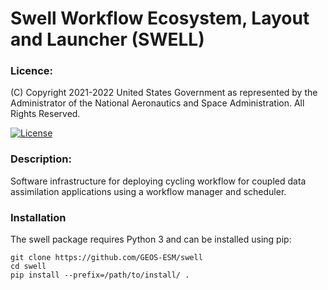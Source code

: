 # Swell Workflow Ecosystem, Layout and Launcher  (SWELL)

### Licence:

(C) Copyright 2021-2022 United States Government as represented by the Administrator of the National
Aeronautics and Space Administration. All Rights Reserved.

[![License](https://img.shields.io/badge/License-Apache%202.0-blue.svg)](https://opensource.org/licenses/Apache-2.0)


### Description:

Software infrastructure for deploying cycling workflow for coupled data assimilation applications
using a workflow manager and scheduler.

### Installation

The swell package requires Python 3 and can be installed using pip:

    git clone https://github.com/GEOS-ESM/swell
    cd swell
	pip install --prefix=/path/to/install/ .
